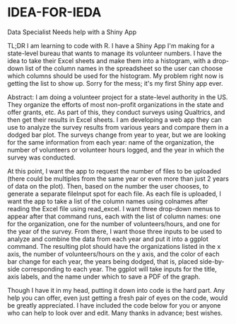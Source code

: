 # IDEA-FOR-IEDA
Data Specialist Needs help with a Shiny App

TL;DR I am learning to code with R. I have a Shiny App I'm making for a state-level bureau that wants to manage its volunteer numbers. I have the idea to take their Excel sheets and make them into a histogram, with a drop-down list of the column names in the spreadsheet so the user can choose which columns should be used for the histogram. My problem right now is getting the list to show up. Sorry for the mess; it's my first Shiny app ever.

Abstract: I am doing a volunteer project for a state-level authority in the US. They organize the efforts of most non-profit organizations in the state and offer grants, etc. As part of this, they conduct surveys using Qualtrics, and then get their results in Excel sheets. I am developing a web app they can use to analyze the survey results from various years and compare them in a dodged bar plot. The surveys change from year to year, but we are looking for the same information from each year: name of the organization, the number of volunteers or volunteer hours logged, and the year in which the survey was conducted.

At this point, I want the app to request the number of files to be uploaded (there could be multiples from the same year or even more than just 2 years of data on the plot). Then, based on the number the user chooses, to generate a separate fileInput spot for each file. As each file is uploaded, I want the app to take a list of the column names using colnames after reading the Excel file using read_excel. I want three drop-down menus to appear after that command runs, each with the list of column names: one for the organization, one for the number of volunteers/hours, and one for the year of the survey. From there, I want those three inputs to be used to analyze and combine the data from each year and put it into a ggplot command. The resulting plot should have the organizations listed in the x axis, the number of volunteers/hours on the y axis, and the color of each bar change for each year, the years being dodged, that is, placed side-by-side corresponding to each year. The ggplot will take inputs for the title, axis labels, and the name under which to save a PDF of the graph.

Though I have it in my head, putting it down into code is the hard part. Any help you can offer, even just getting a fresh pair of eyes on the code, would be greatly appreciated. I have included the code below for you or anyone who can help to look over and edit. Many thanks in advance; best wishes.
